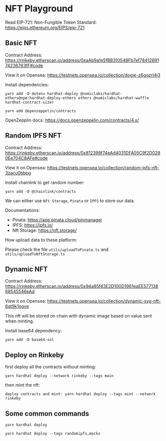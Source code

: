 # NFT Playground

Read EIP-721: Non-Fungible Token Standard: https://eips.ethereum.org/EIPS/eip-721
## Basic NFT

Contract Address: https://rinkeby.etherscan.io/address/0xaAb9a1e5fBB310548Fb7ef7841289174236763fF#code

View it on Opensea: https://testnets.opensea.io/collection/dogie-z6gqzrl4j3

Install dependencies:

```
yarn add -D dotenv hardhat-deploy @nomiclabs/hardhat-ethers@npm:hardhat-deploy-ethers ethers @nomiclabs/hardhat-waffle hardhat-contract-sizer

```

```
yarn add @openzeppelin/contracts
```

OpenZepplin docs: https://docs.openzeppelin.com/contracts/4.x/


## Random IPFS NFT

Contract Address: https://rinkeby.etherscan.io/address/0x812398f74eAd4031DFA05C9f2D0280Ee704C8AFe#code

View it on Opensea: https://testnets.opensea.io/collection/random-ipfs-nft-3zacu0bbpg

Install chainlink to get random number:

```
yarn add -D @chainlink/contracts

```

We can either use `Nft Storage`, `Pinata` or `IPFS` to store our data.

Documentations:

-   Pinata: https://app.pinata.cloud/pinmanager
-   IPFS: https://ipfs.io/
-   Nft Storage: https://nft.storage/

How upload data to these platform:

Please check the file `utils/uploadToPinata.ts` and `utils/uploadToNftStorage.ts`

## Dynamic NFT

Contract Address: https://rinkeby.etherscan.io/address/0x94a85f43E2D100D1961eaEE57713868545546eAd

View it on Opensea: https://testnets.opensea.io/collection/dynamic-svg-nft-6qt9k1ogye   

This nft will be stored on chain with dynamic image based on value sent when minting.

Install base64 dependency:

```
yarn add -D base64-sol
```


## Deploy on Rinkeby

first deploy all the contracts without minting: 
```
yarn hardhat deploy --network rinkeby --tags main
```

then mint the nft:

```
deploy contracts and mint: yarn hardhat deploy --tags mint --network rinkeby

```


## Some common commands

```
yarn hardhat deploy

yarn hardhat deploy --tags randomipfs,mocks
```
